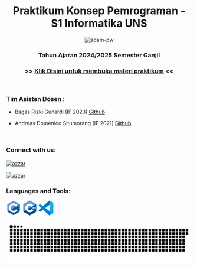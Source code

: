 <h1 align="center">Praktikum Konsep Pemrograman - S1 Informatika UNS</h1>
<p align="center" ><img src="https://github.com/Adam-pw/Adam-pw/blob/main/animation_500_kxa883sd.gif" alt="adam-pw" width="300" height="300"/></p>
<h3 align="center"> Tahun Ajaran 2024/2025 Semester Ganjil </h3>
<h3 align ="center">  >> <a align = "center" href = "Daftar Materi.md"> <span align="center">Klik Disini untuk membuka materi praktikum</span></a> << </h3>

<br>
<p align="right"> <h3>Tim Asisten Dosen :</h3> 
  </p>

- Bagas Rizki Gunardi (IF 2023) [Github](https://github.com/w1th0ut)

- Andreas Domenico Situmorang (IF 2021) [Github](https://github.com/)


<br>
<h3 align="left">Connect with us:</h3>
<p align="left">
  <a href="https://wa.me/+6285776337514" target="blank"><img align="center"
         src="https://img.shields.io/badge/whatsapp-4B7F1.svg?style=for-the-badge&logo=whatsapp&logoColor=white"
         alt="azzar" height="30"/></a>
</p>
<p align="left">
  <a href="https://wa.me/+6282275032336" target="blank"><img align="center"
         src="https://img.shields.io/badge/whatsapp-4B7F1.svg?style=for-the-badge&logo=whatsapp&logoColor=white"
         alt="azzar" height="30"/></a>
</p>

<h3 align="left">Languages and Tools:</h3>
<p align="left"> 
  <a href="https://www.cprogramming.com/" target="_blank"
    rel="noreferrer"> <img src="https://raw.githubusercontent.com/devicons/devicon/master/icons/c/c-original.svg"
      alt="c" width="40" height="40" /> </a> 
  <a href="https://www.w3schools.com/cpp/" target="_blank" rel="noreferrer">
    <img src="https://raw.githubusercontent.com/devicons/devicon/master/icons/cplusplus/cplusplus-original.svg"
      alt="cplusplus" width="40" height="40" /> 
     <a href="https://code.visualstudio.com/download" target="_blank" rel="noreferrer">
     <img src="https://raw.githubusercontent.com/github/explore/80688e429a7d4ef2fca1e82350fe8e3517d3494d/topics/visual-studio-code/visual-studio-code.png" alt="cplusplus" width="40" height="40"/>
  </p>

![snake gif](https://github.com/TekyaygilFethi/TekyaygilFethi/blob/output/github-contribution-grid-snake.svg)
